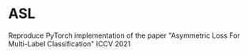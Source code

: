# ASL
 Reproduce PyTorch implementation of the paper "Asymmetric Loss For Multi-Label Classification" ICCV 2021

